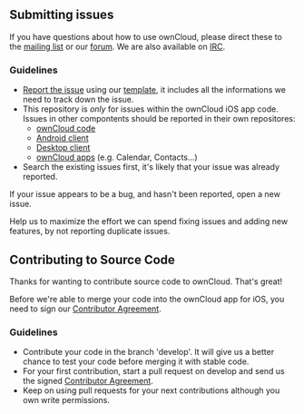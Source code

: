 ## Submitting issues

If you have questions about how to use ownCloud, please direct these to the [mailing list][mailinglist] or our [forum][forum]. We are also available on [IRC][irc].

### Guidelines
* [Report the issue](https://github.com/owncloud/ios/issues/new) using our [template][template], it includes all the informations we need to track down the issue.
* This repository is *only* for issues within the ownCloud iOS app code. Issues in other compontents should be reported in their own repositores: 
  - [ownCloud code](https://github.com/owncloud/core/issues)
  - [Android client](https://github.com/owncloud/android/issues)
  - [Desktop client](https://github.com/owncloud/mirall/issues)
  - [ownCloud apps](https://github.com/owncloud/apps/issues) (e.g. Calendar, Contacts...)
* Search the existing issues first, it's likely that your issue was already reported.

If your issue appears to be a bug, and hasn't been reported, open a new issue.

Help us to maximize the effort we can spend fixing issues and adding new features, by not reporting duplicate issues.

[template]: https://raw.github.com/owncloud/android/master/issue_template.md
[mailinglist]: https://mail.kde.org/mailman/listinfo/owncloud
[forum]: http://forum.owncloud.org/
[irc]: http://webchat.freenode.net/?channels=owncloud&uio=d4

## Contributing to Source Code

Thanks for wanting to contribute source code to ownCloud. That's great!

Before we're able to merge your code into the ownCloud app for iOS, you need to sign our [Contributor Agreement][agreement].

### Guidelines
* Contribute your code in the branch 'develop'. It will give us a better chance to test your code before merging it with stable code.
* For your first contribution, start a pull request on develop and send us the signed [Contributor Agreement][agreement].
* Keep on using pull requests for your next contributions although you own write permissions.

[agreement]: http://owncloud.org/about/contributor-agreement/

